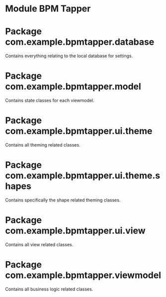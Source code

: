 # Module BPM Tapper

# Package com.example.bpmtapper.database

Contains everything relating to the local database for settings.

# Package com.example.bpmtapper.model

Contains state classes for each viewmodel.

# Package com.example.bpmtapper.ui.theme

Contains all theming related classes.

# Package com.example.bpmtapper.ui.theme.shapes

Contains specifically the shape related theming classes.

# Package com.example.bpmtapper.ui.view

Contains all view related classes.

# Package com.example.bpmtapper.viewmodel

Contains all business logic related classes.
